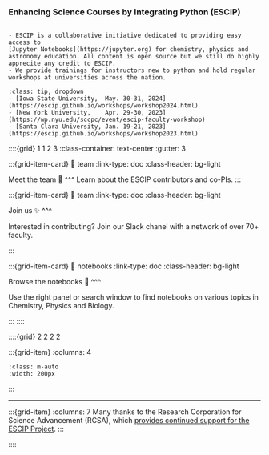 ### Enhancing Science Courses by Integrating Python (ESCIP)

```{admonition} What is ESCIP about?

- ESCIP is a collaborative initiative dedicated to providing easy access to
[Jupyter Notebooks](https://jupyter.org) for chemistry, physics and
astronomy education. All content is open source but we still do highly apprecite any credit to ESCIP.
- We provide trainings for instructors new to python and hold regular workshops at universities across the nation. 
```

```{admonition} Upcoming ESCIP Workshops
:class: tip, dropdown
- [Iowa State University,  May. 30-31, 2024](https://escip.github.io/workshops/workshop2024.html)
- [New York University,    Apr. 29-30, 2023](https://wp.nyu.edu/sccpc/event/escip-faculty-workshop) 
- [Santa Clara University, Jan. 19-21, 2023](https://escip.github.io/workshops/workshop2023.html) 
```


::::{grid} 1 1 2 3
:class-container: text-center
:gutter: 3

:::{grid-item-card}
:link: team
:link-type: doc
:class-header: bg-light

Meet the team 🤠
^^^
Learn about the ESCIP contributors and co-PIs. 
:::

:::{grid-item-card}
:link: team
:link-type: doc
:class-header: bg-light

Join us ✨
^^^

Interested in contributing? Join our Slack chanel with a network of over 70+ faculty.

:::

:::{grid-item-card}
:link: notebooks
:link-type: doc
:class-header: bg-light

Browse the notebooks 🚀
^^^

Use the right panel or search window to find notebooks on various topics in Chemistry, Physics and Biology.

:::
::::



::::{grid} 2 2 2 2

:::{grid-item}
:columns: 4

```{image} https://rescorp.org/imgs/rcsa_logo.png
:class: m-auto
:width: 200px
```

:::


---

:::{grid-item}
:columns: 7
Many thanks to the Research Corporation for Science Advancement (RCSA), which [provides continued support for the ESCIP Project](https://rescorp.org/).
:::

::::
